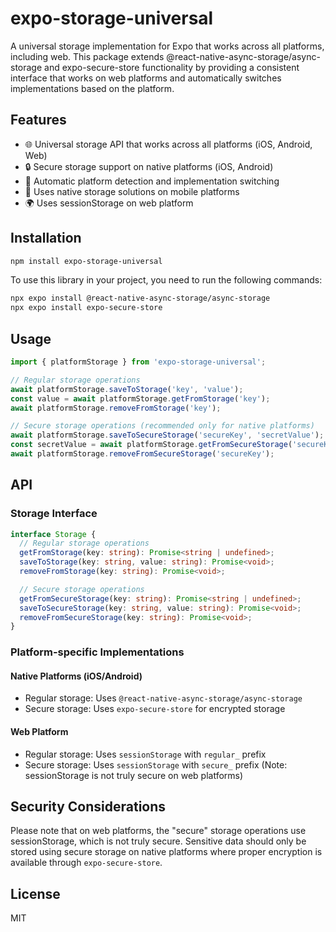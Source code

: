 # expo-storage-universal

A universal storage implementation for Expo that works across all platforms, including web. This package extends @react-native-async-storage/async-storage and expo-secure-store functionality by providing a consistent interface that works on web platforms and automatically switches implementations based on the platform.

## Features

- 🌐 Universal storage API that works across all platforms (iOS, Android, Web)
- 🔒 Secure storage support on native platforms (iOS, Android)
- 🔄 Automatic platform detection and implementation switching
- 📱 Uses native storage solutions on mobile platforms
- 🌍 Uses sessionStorage on web platform

## Installation

```bash
npm install expo-storage-universal
```

To use this library in your project, you need to run the following commands:

```bash
npx expo install @react-native-async-storage/async-storage
npx expo install expo-secure-store
```

## Usage

```typescript
import { platformStorage } from 'expo-storage-universal';

// Regular storage operations
await platformStorage.saveToStorage('key', 'value');
const value = await platformStorage.getFromStorage('key');
await platformStorage.removeFromStorage('key');

// Secure storage operations (recommended only for native platforms)
await platformStorage.saveToSecureStorage('secureKey', 'secretValue');
const secretValue = await platformStorage.getFromSecureStorage('secureKey');
await platformStorage.removeFromSecureStorage('secureKey');
```

## API

### Storage Interface

```typescript
interface Storage {
  // Regular storage operations
  getFromStorage(key: string): Promise<string | undefined>;
  saveToStorage(key: string, value: string): Promise<void>;
  removeFromStorage(key: string): Promise<void>;

  // Secure storage operations
  getFromSecureStorage(key: string): Promise<string | undefined>;
  saveToSecureStorage(key: string, value: string): Promise<void>;
  removeFromSecureStorage(key: string): Promise<void>;
}
```

### Platform-specific Implementations

#### Native Platforms (iOS/Android)
- Regular storage: Uses `@react-native-async-storage/async-storage`
- Secure storage: Uses `expo-secure-store` for encrypted storage

#### Web Platform
- Regular storage: Uses `sessionStorage` with `regular_` prefix
- Secure storage: Uses `sessionStorage` with `secure_` prefix (Note: sessionStorage is not truly secure on web platforms)

## Security Considerations

Please note that on web platforms, the "secure" storage operations use sessionStorage, which is not truly secure. Sensitive data should only be stored using secure storage on native platforms where proper encryption is available through `expo-secure-store`.

## License

MIT
